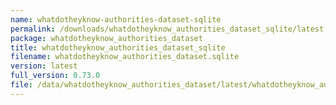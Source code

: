 ```yaml
---
name: whatdotheyknow-authorities-dataset-sqlite
permalink: /downloads/whatdotheyknow_authorities_dataset_sqlite/latest
package: whatdotheyknow_authorities_dataset
title: whatdotheyknow_authorities_dataset_sqlite
filename: whatdotheyknow_authorities_dataset.sqlite
version: latest
full_version: 0.73.0
file: /data/whatdotheyknow_authorities_dataset/latest/whatdotheyknow_authorities_dataset.sqlite
---
```

